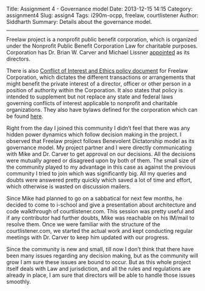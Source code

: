 Title: Assignment 4 - Governance model
Date: 2013-12-15 14:15
Category: assignment4
Slug: assign4
Tags: i290m-ocpp, freelaw, courtlistener
Author: Siddharth
Summary: Details about the governance model.

----------

Freelaw project is a nonprofit public benefit corporation, which is organized under the Nonprofit Public Benefit Corporation Law for charitable purposes. Corporation has Dr. Brian W. Carver and Michael Lissner [appointed] as its directors. 

There is also [Conflict of Interest and Ethics policy document] for Freelaw Corporation, which dictates the different transactions or arrangements that might benefit the private interest of a director, officer or other person in a position of authority within the Corporation. It also states that policy is intended to supplement but not replace any state and federal laws governing conflicts of interest applicable to nonprofit and charitable organizations. They also have bylaws defined for the corporation which can be found [here].

Right from the day I joined this community I didn’t feel that there was any hidden power dynamics which follow decision making in the project. I observed that Freelaw project follows Benevolent Dictatorship model as its governance model. My project partner and I were directly communicating with Mike and Dr. Carver to get approval on our decisions. All the decisions were mutually agreed or disagreed upon by both of them. The small size of the community played to my advantage in this case as against the previous community I tried to join which was significantly big. All my queries and doubts were answered pretty quickly which saved a lot of time and effort, which otherwise is wasted on discussion mailers. 

Since Mike had planned to go on a sabbatical for next few months, he decided to come to i-school and give a presentation about architecture and code walkthrough of courtlistener.com. This session was pretty useful and if any contributor had further doubts, Mike was reachable on his IM/mail to resolve them. Once we were familiar with the structure of the courtlistener.com, we started the actual work and kept conducting regular meetings with Dr. Carver to keep him updated with our progress. 

Since the community is new and small, till now I don’t think that there have been many issues regarding any decision making, but as the community will grow I am sure these issues are bound to occur. But as this whole project itself deals with Law and jurisdiction, and all the rules and regulations are already in place, I am sure that directors will be able to handle those issues smoothly. 

[here]: http://freelawproject.org/wp-content/uploads/2013/08/Articles_of_Incorporation_and_Bylaws.pdf
[appointed]: http://freelawproject.org/wp-content/uploads/2013/08/003-minutes_incorporators.pdf
[Conflict of Interest and Ethics policy document]: http://freelawproject.org/wp-content/uploads/2013/08/005-COI_and_Ethics_policy.pdf

